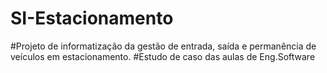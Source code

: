 # SI-Estacionamento
#Projeto de informatização da gestão de entrada, saída e permanência de veículos em estacionamento.
#Estudo de caso das aulas de Eng.Software


